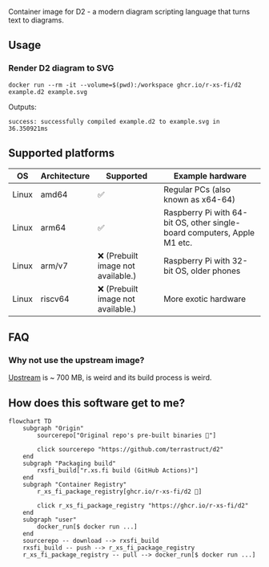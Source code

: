 Container image for D2 - a modern diagram scripting language that turns text to diagrams.

## Usage

### Render D2 diagram to SVG

```shell
docker run --rm -it --volume=$(pwd):/workspace ghcr.io/r-xs-fi/d2 example.d2 example.svg
```

Outputs:
```console
success: successfully compiled example.d2 to example.svg in 36.350921ms
```

## Supported platforms


| OS    | Architecture  | Supported | Example hardware |
|-------|---------------|-----------|-------------|
| Linux | amd64 | ✅       | Regular PCs (also known as x64-64) |
| Linux | arm64 | ✅       | Raspberry Pi with 64-bit OS, other single-board computers, Apple M1 etc. |
| Linux | arm/v7 | ❌ (Prebuilt image not available.)       | Raspberry Pi with 32-bit OS, older phones |
| Linux | riscv64 | ❌ (Prebuilt image not available.)       | More exotic hardware |

## FAQ

### Why not use the upstream image?

[Upstream](https://github.com/terrastruct/d2/blob/50d048f0a86f5076196e7906026ff20fefaf692d/ci/release/docker/Dockerfile) is ~ 700 MB, is weird and its build process is weird.

## How does this software get to me?

```mermaid
flowchart TD
    subgraph "Origin"
        sourcerepo["Original repo's pre-built binaries 🔗"]

        click sourcerepo "https://github.com/terrastruct/d2"
    end
    subgraph "Packaging build"
        rxsfi_build["r.xs.fi build (GitHub Actions)"]
    end
    subgraph "Container Registry"
        r_xs_fi_package_registry[ghcr.io/r-xs-fi/d2 🔗]

        click r_xs_fi_package_registry "https://ghcr.io/r-xs-fi/d2"
    end
    subgraph "user"
        docker_run[$ docker run ...]
    end
    sourcerepo -- download --> rxsfi_build
    rxsfi_build -- push --> r_xs_fi_package_registry
    r_xs_fi_package_registry -- pull --> docker_run[$ docker run ...]

```
